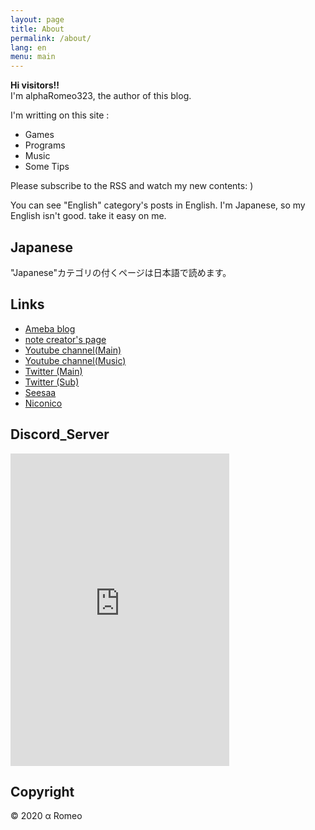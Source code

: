 ```yaml
---
layout: page
title: About
permalink: /about/
lang: en
menu: main
---
```


**Hi visitors!!**  
I'm alphaRomeo323, the author of this blog.

I'm writting on this site :

- Games
- Programs
- Music
- Some Tips

Please subscribe to the RSS and watch my new contents: )

You can see "English" category's posts in English.
I'm Japanese, so my English isn't good. take it easy on me.

## Japanese

"Japanese"カテゴリの付くページは日本語で読めます。

## Links

- [Ameba blog](https://ameblo.jp/ayumu62/)
- [note creator's page](https://note.com/alpharomeo323)
- [Youtube channel(Main)](https://www.youtube.com/channel/UCTZ2Vhf8ZIhRmquSeTN_9dw)
- [Youtube channel(Music)](https://www.youtube.com/channel/UCYhWRiv-ISnkVPvhKmN4HRQ)
- [Twitter (Main)](https://twitter.com/alphaRomeo323)
- [Twitter (Sub)](https://twitter.com/kantouno323)
- [Seesaa](https://seesaawiki.jp/takashima-city/)
- [Niconico](https://www.nicovideo.jp/user/56692783)

## Discord_Server

<iframe src="https://discord.com/widget?id=488587795284230144&theme=dark" width="350" height="500" allowtransparency="true" frameborder="0" sandbox="allow-popups allow-popups-to-escape-sandbox allow-same-origin allow-scripts"></iframe>

## Copyright

© 2020 α Romeo
